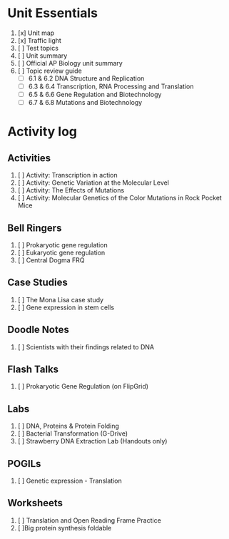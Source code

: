 # Unit Essentials
1. [x] Unit map
2. [x] Traffic light
3. [ ] Test topics
4. [ ] Unit summary
5. [ ] Official AP Biology unit summary
6. [ ] Topic review guide  
	- [ ] 6.1 & 6.2 DNA Structure and Replication  
	- [ ] 6.3 & 6.4 Transcription, RNA Processing and Translation  
	- [ ] 6.5 & 6.6 Gene Regulation and Biotechnology  
	- [ ] 6.7 & 6.8 Mutations and Biotechnology

# Activity log
## Activities
1. [ ] Activity: Transcription in action
2. [ ] Activity: Genetic Variation at the Molecular Level
3. [ ] Activity: The Effects of Mutations
4. [ ] Activity: Molecular Genetics of the Color Mutations in Rock Pocket Mice

## Bell Ringers
1. [ ] Prokaryotic gene regulation
2. [ ] Eukaryotic gene regulation
3. [ ] Central Dogma FRQ

## Case Studies
1. [ ] The Mona Lisa case study
2. [ ] Gene expression in stem cells

## Doodle Notes
1. [ ] Scientists with their findings related to DNA

## Flash Talks
1. [ ] Prokaryotic Gene Regulation (on FlipGrid)

## Labs
1. [ ] DNA, Proteins & Protein Folding
2. [ ] Bacterial Transformation (G-Drive)
3. [ ] Strawberry DNA Extraction Lab (Handouts only)

## POGILs
1. [ ] Genetic expression - Translation

## Worksheets
1. [ ] Translation and Open Reading Frame Practice
2. [ ]Big protein synthesis foldable

